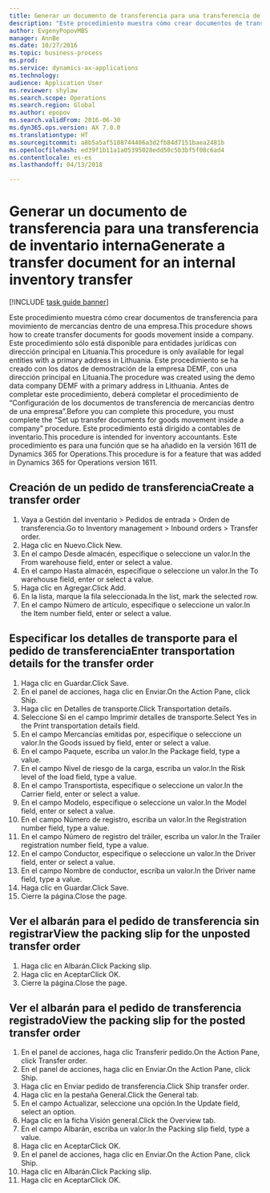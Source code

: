 ```yaml
--- 
title: Generar un documento de transferencia para una transferencia de inventario interna
description: "Este procedimiento muestra cómo crear documentos de transferencia para movimiento de mercancías dentro de una empresa."
author: EvgenyPopovMBS
manager: AnnBe
ms.date: 10/27/2016
ms.topic: business-process
ms.prod: 
ms.service: dynamics-ax-applications
ms.technology: 
audience: Application User
ms.reviewer: shylaw
ms.search.scope: Operations
ms.search.region: Global
ms.author: epopov
ms.search.validFrom: 2016-06-30
ms.dyn365.ops.version: AX 7.0.0
ms.translationtype: HT
ms.sourcegitcommit: a8b5a5af5108744406a3d2fb84d7151baea2481b
ms.openlocfilehash: ed39f1b11a1a05395028edd50c5b3bf5f08c6ad4
ms.contentlocale: es-es
ms.lasthandoff: 04/13/2018

---
```

# <a name="generate-a-transfer-document-for-an-internal-inventory-transfer"></a><span data-ttu-id="d29a5-103">Generar un documento de transferencia para una transferencia de inventario interna</span><span class="sxs-lookup"><span data-stu-id="d29a5-103">Generate a transfer document for an internal inventory transfer</span></span>

[!INCLUDE [task guide banner](../../includes/task-guide-banner.md)]

<span data-ttu-id="d29a5-104">Este procedimiento muestra cómo crear documentos de transferencia para movimiento de mercancías dentro de una empresa.</span><span class="sxs-lookup"><span data-stu-id="d29a5-104">This procedure shows how to create transfer documents for goods movement inside a company.</span></span> <span data-ttu-id="d29a5-105">Este procedimiento sólo está disponible para entidades jurídicas con dirección principal en Lituania.</span><span class="sxs-lookup"><span data-stu-id="d29a5-105">This procedure is only available for legal entities with a primary address in Lithuania.</span></span> <span data-ttu-id="d29a5-106">Este procedimiento se ha creado con los datos de demostración de la empresa DEMF, con una dirección principal en Lituania.</span><span class="sxs-lookup"><span data-stu-id="d29a5-106">The procedure was created using the demo data company DEMF with a primary address in Lithuania.</span></span> <span data-ttu-id="d29a5-107">Antes de completar este procedimiento, deberá completar el procedimiento de “Configuración de los documentos de transferencia de mercancías dentro de una empresa”.</span><span class="sxs-lookup"><span data-stu-id="d29a5-107">Before you can complete this procedure, you must complete the “Set up transfer documents for goods movement inside a company” procedure.</span></span> <span data-ttu-id="d29a5-108">Este procedimiento está dirigido a contables de inventario.</span><span class="sxs-lookup"><span data-stu-id="d29a5-108">This procedure is intended for inventory accountants.</span></span> <span data-ttu-id="d29a5-109">Este procedimiento es para una función que se ha añadido en la versión 1611 de Dynamics 365 for Operations.</span><span class="sxs-lookup"><span data-stu-id="d29a5-109">This procedure is for a feature that was added in Dynamics 365 for Operations version 1611.</span></span>


## <a name="create-a-transfer-order"></a><span data-ttu-id="d29a5-110">Creación de un pedido de transferencia</span><span class="sxs-lookup"><span data-stu-id="d29a5-110">Create a transfer order</span></span>
1. <span data-ttu-id="d29a5-111">Vaya a Gestión del inventario > Pedidos de entrada > Orden de transferencia.</span><span class="sxs-lookup"><span data-stu-id="d29a5-111">Go to Inventory management > Inbound orders > Transfer order.</span></span>
2. <span data-ttu-id="d29a5-112">Haga clic en Nuevo.</span><span class="sxs-lookup"><span data-stu-id="d29a5-112">Click New.</span></span>
3. <span data-ttu-id="d29a5-113">En el campo Desde almacén, especifique o seleccione un valor.</span><span class="sxs-lookup"><span data-stu-id="d29a5-113">In the From warehouse field, enter or select a value.</span></span>
4. <span data-ttu-id="d29a5-114">En el campo Hasta almacén, especifique o seleccione un valor.</span><span class="sxs-lookup"><span data-stu-id="d29a5-114">In the To warehouse field, enter or select a value.</span></span>
5. <span data-ttu-id="d29a5-115">Haga clic en Agregar.</span><span class="sxs-lookup"><span data-stu-id="d29a5-115">Click Add.</span></span>
6. <span data-ttu-id="d29a5-116">En la lista, marque la fila seleccionada.</span><span class="sxs-lookup"><span data-stu-id="d29a5-116">In the list, mark the selected row.</span></span>
7. <span data-ttu-id="d29a5-117">En el campo Número de artículo, especifique o seleccione un valor.</span><span class="sxs-lookup"><span data-stu-id="d29a5-117">In the Item number field, enter or select a value.</span></span>

## <a name="enter-transportation-details-for-the-transfer-order"></a><span data-ttu-id="d29a5-118">Especificar los detalles de transporte para el pedido de transferencia</span><span class="sxs-lookup"><span data-stu-id="d29a5-118">Enter transportation details for the transfer order</span></span>
1. <span data-ttu-id="d29a5-119">Haga clic en Guardar.</span><span class="sxs-lookup"><span data-stu-id="d29a5-119">Click Save.</span></span>
2. <span data-ttu-id="d29a5-120">En el panel de acciones, haga clic en Enviar.</span><span class="sxs-lookup"><span data-stu-id="d29a5-120">On the Action Pane, click Ship.</span></span>
3. <span data-ttu-id="d29a5-121">Haga clic en Detalles de transporte.</span><span class="sxs-lookup"><span data-stu-id="d29a5-121">Click Transportation details.</span></span>
4. <span data-ttu-id="d29a5-122">Seleccione Sí en el campo Imprimir detalles de transporte.</span><span class="sxs-lookup"><span data-stu-id="d29a5-122">Select Yes in the Print transportation details field.</span></span>
5. <span data-ttu-id="d29a5-123">En el campo Mercancías emitidas por, especifique o seleccione un valor.</span><span class="sxs-lookup"><span data-stu-id="d29a5-123">In the Goods issued by field, enter or select a value.</span></span>
6. <span data-ttu-id="d29a5-124">En el campo Paquete, escriba un valor.</span><span class="sxs-lookup"><span data-stu-id="d29a5-124">In the Package field, type a value.</span></span>
7. <span data-ttu-id="d29a5-125">En el campo Nivel de riesgo de la carga, escriba un valor.</span><span class="sxs-lookup"><span data-stu-id="d29a5-125">In the Risk level of the load field, type a value.</span></span>
8. <span data-ttu-id="d29a5-126">En el campo Transportista, especifique o seleccione un valor.</span><span class="sxs-lookup"><span data-stu-id="d29a5-126">In the Carrier field, enter or select a value.</span></span>
9. <span data-ttu-id="d29a5-127">En el campo Modelo, especifique o seleccione un valor.</span><span class="sxs-lookup"><span data-stu-id="d29a5-127">In the Model field, enter or select a value.</span></span>
10. <span data-ttu-id="d29a5-128">En el campo Número de registro, escriba un valor.</span><span class="sxs-lookup"><span data-stu-id="d29a5-128">In the Registration number field, type a value.</span></span>
11. <span data-ttu-id="d29a5-129">En el campo Número de registro del tráiler, escriba un valor.</span><span class="sxs-lookup"><span data-stu-id="d29a5-129">In the Trailer registration number field, type a value.</span></span>
12. <span data-ttu-id="d29a5-130">En el campo Conductor, especifique o seleccione un valor.</span><span class="sxs-lookup"><span data-stu-id="d29a5-130">In the Driver field, enter or select a value.</span></span>
13. <span data-ttu-id="d29a5-131">En el campo Nombre de conductor, escriba un valor.</span><span class="sxs-lookup"><span data-stu-id="d29a5-131">In the Driver name field, type a value.</span></span>
14. <span data-ttu-id="d29a5-132">Haga clic en Guardar.</span><span class="sxs-lookup"><span data-stu-id="d29a5-132">Click Save.</span></span>
15. <span data-ttu-id="d29a5-133">Cierre la página.</span><span class="sxs-lookup"><span data-stu-id="d29a5-133">Close the page.</span></span>

## <a name="view-the-packing-slip-for-the-unposted-transfer-order"></a><span data-ttu-id="d29a5-134">Ver el albarán para el pedido de transferencia sin registrar</span><span class="sxs-lookup"><span data-stu-id="d29a5-134">View the packing slip for the unposted transfer order</span></span>
1. <span data-ttu-id="d29a5-135">Haga clic en Albarán.</span><span class="sxs-lookup"><span data-stu-id="d29a5-135">Click Packing slip.</span></span>
2. <span data-ttu-id="d29a5-136">Haga clic en Aceptar</span><span class="sxs-lookup"><span data-stu-id="d29a5-136">Click OK.</span></span>
3. <span data-ttu-id="d29a5-137">Cierre la página.</span><span class="sxs-lookup"><span data-stu-id="d29a5-137">Close the page.</span></span>

## <a name="view-the-packing-slip-for-the-posted-transfer-order"></a><span data-ttu-id="d29a5-138">Ver el albarán para el pedido de transferencia registrado</span><span class="sxs-lookup"><span data-stu-id="d29a5-138">View the packing slip for the posted transfer order</span></span>
1. <span data-ttu-id="d29a5-139">En el panel de acciones, haga clic Transferir pedido.</span><span class="sxs-lookup"><span data-stu-id="d29a5-139">On the Action Pane, click Transfer order.</span></span>
2. <span data-ttu-id="d29a5-140">En el panel de acciones, haga clic en Enviar.</span><span class="sxs-lookup"><span data-stu-id="d29a5-140">On the Action Pane, click Ship.</span></span>
3. <span data-ttu-id="d29a5-141">Haga clic en Enviar pedido de transferencia.</span><span class="sxs-lookup"><span data-stu-id="d29a5-141">Click Ship transfer order.</span></span>
4. <span data-ttu-id="d29a5-142">Haga clic en la pestaña General.</span><span class="sxs-lookup"><span data-stu-id="d29a5-142">Click the General tab.</span></span>
5. <span data-ttu-id="d29a5-143">En el campo Actualizar, seleccione una opción.</span><span class="sxs-lookup"><span data-stu-id="d29a5-143">In the Update field, select an option.</span></span>
6. <span data-ttu-id="d29a5-144">Haga clic en la ficha Visión general.</span><span class="sxs-lookup"><span data-stu-id="d29a5-144">Click the Overview tab.</span></span>
7. <span data-ttu-id="d29a5-145">En el campo Albarán, escriba un valor.</span><span class="sxs-lookup"><span data-stu-id="d29a5-145">In the Packing slip field, type a value.</span></span>
8. <span data-ttu-id="d29a5-146">Haga clic en Aceptar</span><span class="sxs-lookup"><span data-stu-id="d29a5-146">Click OK.</span></span>
9. <span data-ttu-id="d29a5-147">En el panel de acciones, haga clic en Enviar.</span><span class="sxs-lookup"><span data-stu-id="d29a5-147">On the Action Pane, click Ship.</span></span>
10. <span data-ttu-id="d29a5-148">Haga clic en Albarán.</span><span class="sxs-lookup"><span data-stu-id="d29a5-148">Click Packing slip.</span></span>
11. <span data-ttu-id="d29a5-149">Haga clic en Aceptar</span><span class="sxs-lookup"><span data-stu-id="d29a5-149">Click OK.</span></span>


